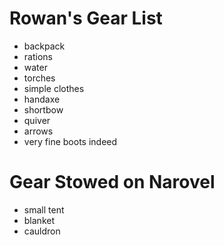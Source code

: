 # Rowan's Gear List

- backpack
- rations
- water
- torches
- simple clothes
- handaxe
- shortbow
- quiver
- arrows
- very fine boots indeed

# Gear Stowed on Narovel
- small tent
- blanket
- cauldron

